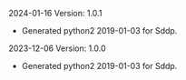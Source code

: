 2024-01-16 Version: 1.0.1
- Generated python2 2019-01-03 for Sddp.

2023-12-06 Version: 1.0.0
- Generated python2 2019-01-03 for Sddp.

